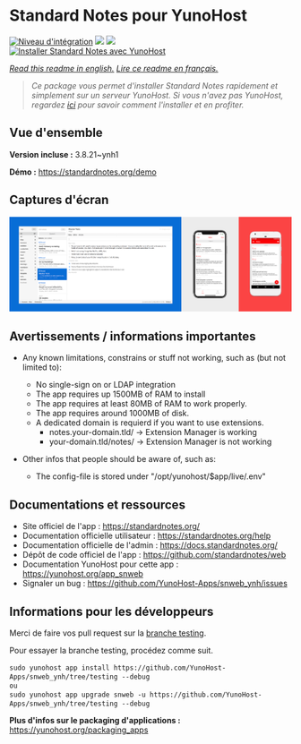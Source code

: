 # Standard Notes pour YunoHost

[![Niveau d'intégration](https://dash.yunohost.org/integration/snweb.svg)](https://dash.yunohost.org/appci/app/snweb) ![](https://ci-apps.yunohost.org/ci/badges/snweb.status.svg) ![](https://ci-apps.yunohost.org/ci/badges/snweb.maintain.svg)  
[![Installer Standard Notes avec YunoHost](https://install-app.yunohost.org/install-with-yunohost.svg)](https://install-app.yunohost.org/?app=snweb)

*[Read this readme in english.](./README.md)*
*[Lire ce readme en français.](./README_fr.md)*

> *Ce package vous permet d'installer Standard Notes rapidement et simplement sur un serveur YunoHost.
Si vous n'avez pas YunoHost, regardez [ici](https://yunohost.org/#/install) pour savoir comment l'installer et en profiter.*

## Vue d'ensemble



**Version incluse :** 3.8.21~ynh1

**Démo :** https://standardnotes.org/demo

## Captures d'écran

![](./doc/screenshots/standard_notes.png)

## Avertissements / informations importantes

* Any known limitations, constrains or stuff not working, such as (but not limited to):
    * No single-sign on or LDAP integration
    * The app requires up 1500MB of RAM to install
    * The app requires at least 80MB of RAM to work properly.
    * The app requires around 1000MB of disk.
    * A dedicated domain is requierd if you want to use extensions.
        * notes.your-domain.tld/ -> Extension Manager is working
        * your-domain.tld/notes/ -> Extension Manager is not working

* Other infos that people should be aware of, such as:
    * The config-file is stored under "/opt/yunohost/$app/live/.env"

## Documentations et ressources

* Site officiel de l'app : https://standardnotes.org/
* Documentation officielle utilisateur : https://standardnotes.org/help
* Documentation officielle de l'admin : https://docs.standardnotes.org/
* Dépôt de code officiel de l'app : https://github.com/standardnotes/web
* Documentation YunoHost pour cette app : https://yunohost.org/app_snweb
* Signaler un bug : https://github.com/YunoHost-Apps/snweb_ynh/issues

## Informations pour les développeurs

Merci de faire vos pull request sur la [branche testing](https://github.com/YunoHost-Apps/snweb_ynh/tree/testing).

Pour essayer la branche testing, procédez comme suit.
```
sudo yunohost app install https://github.com/YunoHost-Apps/snweb_ynh/tree/testing --debug
ou
sudo yunohost app upgrade snweb -u https://github.com/YunoHost-Apps/snweb_ynh/tree/testing --debug
```

**Plus d'infos sur le packaging d'applications :** https://yunohost.org/packaging_apps